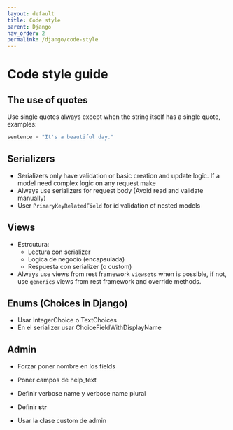 ```yaml
---
layout: default
title: Code style
parent: Django
nav_order: 2
permalink: /django/code-style
---
```


# Code style guide

## The use of quotes

Use single quotes always except when the string itself has a single quote, examples:

```python
sentence = "It's a beautiful day."
```

## Serializers

- Serializers only have validation or basic creation and update logic. If a model need complex logic on any request make 
- Always use serializers for request body (Avoid read and validate manually)
- User `PrimaryKeyRelatedField` for id validation of nested models

## Views

- Estrcutura:
    - Lectura con serializer
    - Logica de negocio (encapsulada)
    - Respuesta con serializer (o custom)
- Always use views from rest framework `viewsets` when is possible, if not, use `generics` views from rest framework and override methods.

## Enums (Choices in Django)

- Usar IntegerChoice o TextChoices
- En el serializer usar ChoiceFieldWithDisplayName

## Admin

- Forzar poner nombre en los fields
- Poner campos de help_text
- Definir verbose name y verbose name plural
- Definir __str__

- Usar la clase custom de admin
